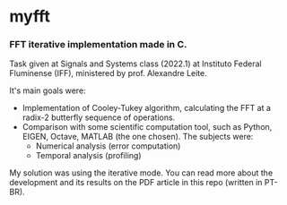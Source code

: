 # myfft
### FFT iterative implementation made in C.
Task given at Signals and Systems class (2022.1) at Instituto Federal Fluminense (IFF), ministered by prof. Alexandre Leite.

It's main goals were:
- Implementation of Cooley-Tukey algorithm, calculating the FFT at a radix-2 butterfly sequence of operations.
- Comparison with some scientific computation tool, such as Python, EIGEN, Octave, MATLAB (the one chosen). The subjects were:
  - Numerical analysis (error computation)
  - Temporal analysis (profiling)

My solution was using the iterative mode. You can read more about the development and its results on the PDF article in this repo (written in PT-BR).
